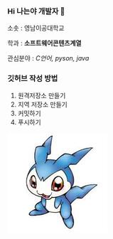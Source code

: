 ### Hi 나는야 개발자 👋

소솟 : 영남이공대학교

학과 : **소프트웨어콘텐츠계열**

관심분야 : *C언어, pyson, java*

### 깃허브 작성 방법
1. 원격저장소 만들기
2. 지역 저장소 만들기
3. 커밋하기
4. 푸시하기




![프로필 이미지](다운로드.jpeg)


<!--
**YeonDol/YeonDol** is a ✨ _special_ ✨ repository because its `README.md` (this file) appears on your GitHub profile.

Here are some ideas to get you started:

- 🔭 I’m currently working on ...
- 🌱 I’m currently learning ...
- 👯 I’m looking to collaborate on ...
- 🤔 I’m looking for help with ...
- 💬 Ask me about ...
- 📫 How to reach me: ...
- 😄 Pronouns: ...
- ⚡ Fun fact: ...
-->
